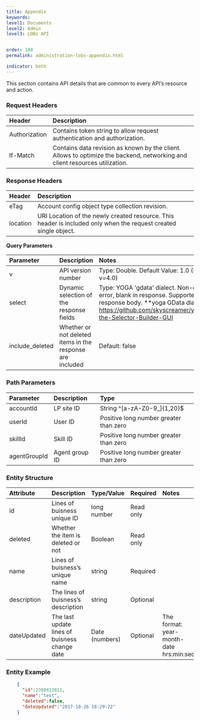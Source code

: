 ```yaml
---
title: Appendix
keywords:
level1: Documents
level2: Admin
level3: LOBs API


order: 100
permalink: administration-lobs-appendix.html

indicator: both
---
```


This section contains API details that are common to every API’s resource and action.

### Request Headers

| Header | Description |
| :-------- | :------------ |
| Authorization | Contains token string to allow request authentication and authorization. |
| If-Match | Contains data revision as known by the client. Allows to optimize the backend, networking and client resources utilization. |

### Response Headers

| Header | Description |
| :-------- | :------------ |
| eTag | Account config object type collection revision. |
| location | URI Location of the newly created resource. This header is included only when the request created single object. |

**Query Parameters**

| Parameter | Description | Notes | Required |
| :------------ | :------------ | :------- | :--- |
| v | API version number | Type: Double. Default Value: 1.0 (Most updated: v=4.0) | Required |
| select | Dynamic selection of the response fields | Type: YOGA 'gdata' dialect. Non-existing field: no error, blank in response. Supported fields: Any in response body. **yoga GData dialect builder url: https://github.com/skyscreamer/yoga/wiki/Using-the-Selector-Builder-GUI | Optional |
| include_deleted | Whether or not deleted items in the response are included | Default: false | Optional |

### Path Parameters

| Parameter | Description | Type |
| :----------- | :------------  | :----- |
| accountId | LP site ID | String ^[a-zA-Z0-9_]{1,20}$ |
| userId | User ID | Positive long number greater than zero |
| skillId | Skill ID | Positive long number greater than zero |
| agentGroupId | Agent group ID | Positive long number greater than zero |

### Entity Structure

| Attribute | Description | Type/Value | Required | Notes |
| :--------- | :-------------- | :----------- | :--- | :--- |
| id | Lines of buisness unique ID | long number | Read only |  |
| deleted | Whether the item is deleted or not | Boolean | Read only | |
| name | Lines of buisness’s unique name | string | Required | |
| description | The lines of buisness’s description | string | Optional | |
| dateUpdated | The last update lines of buisness change date  | Date (numbers) | Optional | The format: year-month-date hrs:min:sec |

### Entity Example

```json
    { 
      "id":2398413012,
      "name":"test",
      "deleted":false,
      "dateUpdated":"2017-10-26 18:29:22"
    }
```

